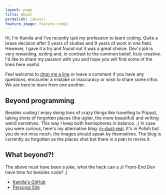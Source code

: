 ```yaml
---
layout: page
title: About
permalink: /about/
feature_image: feature-comp2
---
```


Hi, I'm Kamila and I've recently quit my profession to learn coding. Quite a brave decision after 5 years of studies and 9 years of work in one field. However, I gave it a try and found out it was a great choice. Dev's job is very rewarding, exiting and, in contrast to the common belief, truly creative. I'd like to share my passion with you and hope you will find some of the lines here useful. 

Feel welcome to [drop me a line](mailto:ka1130@o2.pl) or leave a comment if you have any questions, encounter a mistake or inaccuracy or wish to share some infos. We are here to learn from one another.

Beyond programming
-------

Besides coding I enjoy doing tons of crazy things like travelling to Pripyat, taking shots of forgotten places (the uglier, the more beautiful) and writing weird narratives. This way I keep both hemispheres in balance. ;)
In case you were curious, here's my alternative blog: [in-dust-real](http://in-dust-real.pl). It's in Polish but you do not miss much, the images should speak by themselves. The blog is currently as forgotten as the places shot but there is a plan to revive it. 

What beyond?!
-------

The above must have been a joke, what the heck can a Jr Front-End Dev have time for besides code? ;)
* [Kamila's GitHub](http://ka1130.github.com)
* [Personal Site](http://kamilamatla.com)
